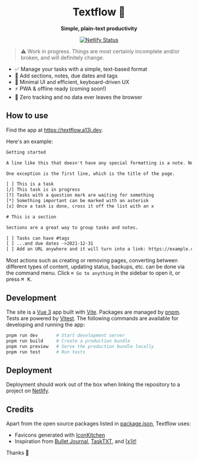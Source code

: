 <h1 align="center">
  Textflow 🌺
</h1>

<p align="center">
  <strong>Simple, plain-text productivity</strong>
</p>

<p align="center">
<a href="https://app.netlify.com/sites/textflow-app/deploys">
   <img src="https://api.netlify.com/api/v1/badges/508e3f7f-df54-4326-bb55-4b4cae9a7dd2/deploy-status" alt="Netlify Status" />
</a>
</p>

> ⚠️ Work in progress. Things are most certainly incomplete and/or broken, and will definitely change.

- ✅ Manage your tasks with a simple, text-based format
- 🦦 Add sections, notes, due dates and tags
- 🚀 Minimal UI and efficient, keyboard-driven UX
- ⚡️ PWA & offline ready (coming soon!)
- 🤝 Zero tracking and no data ever leaves the browser

## How to use

Find the app at <https://textflow.a13i.dev>.

Here's an example:

```txt
Getting started

A line like this that doesn't have any special formatting is a note. Notes don't have any special meaning and are just there to help you structure your file and remember things.

One exception is the first line, which is the title of the page.

[ ] This is a task
[/] This task is in progress
[?] Tasks with a question mark are waiting for something
[*] Something important can be marked with an asterisk
[x] Once a task is done, cross it off the list with an x

# This is a section

Sections are a great way to group tasks and notes.

[ ] Tasks can have #tags
[ ] ...and due dates ->2021-12-31
[ ] Add an URL anywhere and it will turn into a link: https://example.com
```

Most actions such as creating or removing pages, converting between different types of content, updating status, backups, etc. can be done via the command menu. Click `⌘ Go to anything` in the sidebar to open it, or press <kbd>⌘ K</kbd>.

## Development

The site is a [Vue 3](https://vuejs.org) app built with [Vite](https://vitejs.dev). Packages are managed by [pnpm](https://pnpm.io). Tests are powered by [Vitest](https://vitest.dev). The following commands are available for developing and running the app:

```sh
pnpm run dev       # Start development server
pnpm run build     # Create a production bundle
pnpm run preview   # Serve the production bundle locally
pnpm run test      # Run tests
```

## Deployment

Deployment should work out of the box when linking the repository to a project on [Netlify](https://netlify.com).

## Credits

Apart from the open source packages listed in [package.json](package.json), Textflow uses:

- Favicons generated with [IconKitchen](https://icon.kitchen)
- Inspiration from [Bullet Journal](https://bulletjournal.com), [TaskTXT](https://tasktxt.com), and [[x]it!](https://xit.jotaen.net)

Thanks 🙏
